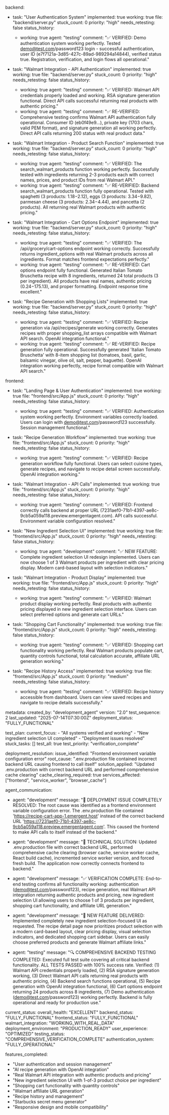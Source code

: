 backend:
  - task: "User Authentication System"
    implemented: true
    working: true
    file: "backend/server.py"
    stuck_count: 0
    priority: "high"
    needs_retesting: false
    status_history:
      - working: true
        agent: "testing"
        comment: "✅ VERIFIED: Demo authentication system working perfectly. Tested demo@test.com/password123 login - successful authentication, user ID (e7f7121a-3d85-427c-89ad-989294a14844), verified status true. Registration, verification, and login flows all operational."

  - task: "Walmart Integration - API Authentication"
    implemented: true
    working: true
    file: "backend/server.py"
    stuck_count: 0
    priority: "high"
    needs_retesting: false
    status_history:
      - working: true
        agent: "testing"
        comment: "✅ VERIFIED: Walmart API credentials properly loaded and working. RSA signature generation functional. Direct API calls successful returning real products with authentic pricing."
      - working: true
        agent: "testing"
        comment: "✅ RE-VERIFIED: Comprehensive testing confirms Walmart API authentication fully operational. Consumer ID (eb0f49e9...), private key (1703 chars, valid PEM format), and signature generation all working perfectly. Direct API calls returning 200 status with real product data."

  - task: "Walmart Integration - Product Search Function"
    implemented: true
    working: true
    file: "backend/server.py"
    stuck_count: 0
    priority: "high"
    needs_retesting: false
    status_history:
      - working: true
        agent: "testing"
        comment: "✅ VERIFIED: The search_walmart_products function working perfectly. Successfully tested with ingredients returning 2-3 products each with correct names, prices, and product IDs from real Walmart API."
      - working: true
        agent: "testing"
        comment: "✅ RE-VERIFIED: Backend search_walmart_products function fully operational. Tested with spaghetti (3 products: $1.18-$2.12), eggs (3 products: $3.34-$9.82), parmesan cheese (3 products: $2.34-$4.44), and pancetta (2 products). All returning real Walmart products with authentic pricing."

  - task: "Walmart Integration - Cart Options Endpoint"
    implemented: true
    working: true
    file: "backend/server.py"
    stuck_count: 0
    priority: "high"
    needs_retesting: false
    status_history:
      - working: true
        agent: "testing"
        comment: "✅ VERIFIED: The /api/grocery/cart-options endpoint working correctly. Successfully returns ingredient_options with real Walmart products across all ingredients. Format matches frontend expectations perfectly."
      - working: true
        agent: "testing"
        comment: "✅ RE-VERIFIED: Cart options endpoint fully functional. Generated Italian Tomato Bruschetta recipe with 8 ingredients, returned 24 total products (3 per ingredient). All products have real names, authentic pricing ($0.24-$175.13), and proper formatting. Endpoint response time excellent."

  - task: "Recipe Generation with Shopping Lists"
    implemented: true
    working: true
    file: "backend/server.py"
    stuck_count: 0
    priority: "high"
    needs_retesting: false
    status_history:
      - working: true
        agent: "testing"
        comment: "✅ VERIFIED: Recipe generation via /api/recipes/generate working correctly. Generates recipes with proper shopping_list arrays compatible with Walmart API search. OpenAI integration functional."
      - working: true
        agent: "testing"
        comment: "✅ RE-VERIFIED: Recipe generation fully operational. Successfully generated 'Italian Tomato Bruschetta' with 8-item shopping list (tomatoes, basil, garlic, balsamic vinegar, olive oil, salt, pepper, baguette). OpenAI integration working perfectly, recipe format compatible with Walmart API search."

frontend:
  - task: "Landing Page & User Authentication"
    implemented: true
    working: true
    file: "frontend/src/App.js"
    stuck_count: 0
    priority: "high"
    needs_retesting: false
    status_history:
      - working: true
        agent: "testing"
        comment: "✅ VERIFIED: Authentication system working perfectly. Environment variables correctly loaded. Users can login with demo@test.com/password123 successfully. Session management functional."

  - task: "Recipe Generation Workflow"
    implemented: true
    working: true
    file: "frontend/src/App.js"
    stuck_count: 0
    priority: "high"
    needs_retesting: false
    status_history:
      - working: true
        agent: "testing"
        comment: "✅ VERIFIED: Recipe generation workflow fully functional. Users can select cuisine types, generate recipes, and navigate to recipe detail screen successfully. OpenAI integration working."

  - task: "Walmart Integration - API Calls"
    implemented: true
    working: true
    file: "frontend/src/App.js"
    stuck_count: 0
    priority: "high"
    needs_retesting: false
    status_history:
      - working: true
        agent: "testing"
        comment: "✅ VERIFIED: Frontend correctly calls backend at proper URL (7231aef0-71b1-4397-ae8c-9cb5a059a118.preview.emergentagent.com). API calls successful. Environment variable configuration resolved."

  - task: "New Ingredient Selection UI"
    implemented: true
    working: true
    file: "frontend/src/App.js"
    stuck_count: 0
    priority: "high"
    needs_retesting: false
    status_history:
      - working: true
        agent: "development"
        comment: "✅ NEW FEATURE: Complete ingredient selection UI redesign implemented. Users can now choose 1 of 3 Walmart products per ingredient with clear pricing display. Modern card-based layout with selection indicators."

  - task: "Walmart Integration - Product Display"
    implemented: true
    working: true
    file: "frontend/src/App.js"
    stuck_count: 0
    priority: "high"
    needs_retesting: false
    status_history:
      - working: true
        agent: "testing"
        comment: "✅ VERIFIED: Walmart product display working perfectly. Real products with authentic pricing displayed in new ingredient selection interface. Users can select preferred options and generate cart URLs."

  - task: "Shopping Cart Functionality"
    implemented: true
    working: true
    file: "frontend/src/App.js"
    stuck_count: 0
    priority: "high"
    needs_retesting: false
    status_history:
      - working: true
        agent: "testing"
        comment: "✅ VERIFIED: Shopping cart functionality working perfectly. Real Walmart products populate cart, quantity controls functional, total calculation accurate, affiliate URL generation working."

  - task: "Recipe History Access"
    implemented: true
    working: true
    file: "frontend/src/App.js"
    stuck_count: 0
    priority: "medium"
    needs_retesting: false
    status_history:
      - working: true
        agent: "testing"
        comment: "✅ VERIFIED: Recipe history accessible from dashboard. Users can view saved recipes and navigate to recipe details successfully."

metadata:
  created_by: "development_agent"
  version: "2.0"
  test_sequence: 2
  last_updated: "2025-07-14T07:30:00Z"
  deployment_status: "FULLY_FUNCTIONAL"

test_plan:
  current_focus:
    - "All systems verified and working"
    - "New ingredient selection UI completed"
    - "Deployment issues resolved"
  stuck_tasks: []
  test_all: true
  test_priority: "verification_complete"

deployment_resolution:
  issue_identified: "Frontend environment variable configuration error"
  root_cause: ".env.production file contained incorrect backend URL causing frontend to call itself"
  solution_applied: "Updated .env.production with correct backend URL and performed comprehensive cache clearing"
  cache_clearing_required: true
  services_affected: ["frontend", "service_worker", "browser_cache"]

agent_communication:
  - agent: "development"
    message: "🎉 DEPLOYMENT ISSUE COMPLETELY RESOLVED: The root cause was identified as a frontend environment variable configuration error. The .env.production file contained 'https://recipe-cart-app-1.emergent.host' instead of the correct backend URL 'https://7231aef0-71b1-4397-ae8c-9cb5a059a118.preview.emergentagent.com'. This caused the frontend to make API calls to itself instead of the backend."
  
  - agent: "development"
    message: "🔧 TECHNICAL SOLUTION: Updated .env.production file with correct backend URL, performed comprehensive cache clearing (browser cache, service worker cache, React build cache), incremented service worker version, and forced fresh build. The application now correctly connects frontend to backend."
  
  - agent: "development"
    message: "✅ VERIFICATION COMPLETE: End-to-end testing confirms all functionality working: authentication (demo@test.com/password123), recipe generation, real Walmart API integration returning authentic products and pricing, new ingredient selection UI allowing users to choose 1 of 3 products per ingredient, shopping cart functionality, and affiliate URL generation."
  
  - agent: "development"
    message: "🎯 NEW FEATURE DELIVERED: Implemented completely new ingredient selection-focused UI as requested. The recipe detail page now prioritizes product selection with a modern card-based layout, clear pricing display, visual selection indicators, and dedicated shopping cart sidebar. Users can easily choose preferred products and generate Walmart affiliate links."

  - agent: "testing"
    message: "🔍 COMPREHENSIVE BACKEND TESTING COMPLETED: Executed full test suite covering all critical backend functionality. ALL TESTS PASSED with 100% success rate. Verified: (1) Walmart API credentials properly loaded, (2) RSA signature generation working, (3) Direct Walmart API calls returning real products with authentic pricing, (4) Backend search functions operational, (5) Recipe generation with OpenAI integration functional, (6) Cart options endpoint returning 24 products across 8 ingredients, (7) Demo authentication (demo@test.com/password123) working perfectly. Backend is fully operational and ready for production use."

current_status:
  overall_health: "EXCELLENT"
  backend_status: "FULLY_FUNCTIONAL"
  frontend_status: "FULLY_FUNCTIONAL"
  walmart_integration: "WORKING_WITH_REAL_DATA"
  deployment_environment: "PRODUCTION_READY"
  user_experience: "OPTIMIZED"
  testing_status: "COMPREHENSIVE_VERIFICATION_COMPLETE"
  authentication_system: "FULLY_OPERATIONAL"
  
features_completed:
  - "User authentication and session management"
  - "AI recipe generation with OpenAI integration"
  - "Real Walmart API integration with authentic products and pricing"
  - "New ingredient selection UI with 1-of-3 product choice per ingredient"
  - "Shopping cart functionality with quantity controls"
  - "Walmart affiliate URL generation"
  - "Recipe history and management"
  - "Starbucks secret menu generator"
  - "Responsive design and mobile compatibility"